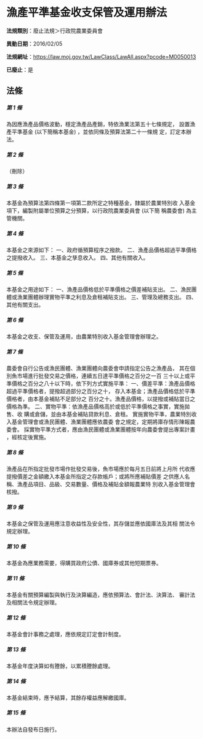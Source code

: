 # 漁產平準基金收支保管及運用辦法

**法規類別**：廢止法規＞行政院農業委員會

**異動日期**：2016/02/05  

**法規網址**：https://law.moj.gov.tw/LawClass/LawAll.aspx?pcode=M0050013

**已廢止**：是



## 法條
##### 第 1 條
為因應漁產品價格波動，穩定漁產品產銷，特依漁業法第五十七條規定，
設置漁產平準基金 (以下簡稱本基金) ，並依同條及預算法第二十一條規
定，訂定本辦法。

##### 第 2 條
（刪除）

##### 第 3 條
本基金為預算法第四條第一項第二款所定之特種基金，隸屬於農業特別收
入基金項下，編製附屬單位預算之分預算，以行政院農業委員會 (以下簡
稱農委會) 為主管機關。

##### 第 4 條
本基金之來源如下：
一、政府循預算程序之撥款。
二、漁產品價格超過平準價格之提撥收入。
三、本基金之孳息收入。
四、其他有關收入。

##### 第 5 條
本基金之用途如下：
一、漁產品價格低於平準價格之價差補貼支出。
二、漁民團體或漁業團體辦理實物平準之利息及倉租補貼支出。
三、管理及總務支出。
四、其他有關支出。

##### 第 6 條
本基金之收支、保管及運用，由農業特別收入基金管理會辦理之。

##### 第 7 條
農委會自行公告或漁民團體、漁業團體向農委會申請指定公告之漁產品，
其在個別魚市場進行批發交易之價格，連續五日達平準價格之百分之一百
三十以上或平準價格之百分之八十以下時，依下列方式實施平準：
一、價差平準：漁產品價格超過平準價格者，提撥超過部分之百分之十，
    存入本基金；漁產品價格低於平準價格者，由本基金補貼不足部分之
    百分之十。漁產品價格，以提撥或補貼當日之價格為準。
二、實物平準：依漁產品價格高於或低於平準價格之事實，實施拋售、收
    購或倉儲，並由本基金補貼貸款利息、倉租。
實施實物平準，農業特別收入基金管理會或漁民團體、漁業團體應依農委
會之規定，定期將庫存情形陳報農委會。
採實物平準方式者，應由漁民團體或漁業團體按年向農委會提出專案計畫
，經核定後實施。

##### 第 8 條
漁產品在所指定批發市場作批發交易後，魚市場應於每月五日前將上月所
代收應提撥價差之金額繳入本基金所指定之存款帳戶；或將所應補貼價差
之供應人名稱、漁產品項目、品級、交易數量、價格及補貼金額報農業特
別收入基金管理會核撥。

##### 第 9 條
本基金之保管及運用應注意收益性及安全性，其存儲並應依國庫法及其相
關法令規定辦理。

##### 第 10 條
本基金為應業務需要，得購買政府公債、國庫券或其他短期票券。

##### 第 11 條
本基金有關預算編製與執行及決算編造，應依預算法、會計法、決算法、
審計法及相關法令規定辦理。

##### 第 12 條
本基金會計事務之處理，應依規定訂定會計制度。

##### 第 13 條
本基金年度決算如有謄餘，以累積謄餘處理。

##### 第 14 條
本基金結束時，應予結算，其餘存權益應解繳國庫。

##### 第 15 條
本辦法自發布日施行。


